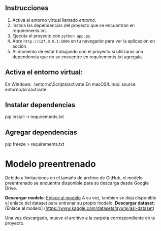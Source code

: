 ## Instrucciones

1. Activa el entorno virtual llamado _entorno_.
2. Instala las dependencias del proyecto que se encuentran en requirements.txt.
3. Ejecuta el proyecto con `python app.py`.
4. Abre `http://127.0.0.1:5000` en tu navegador para ver la aplicación en acción.
5. Al momento de estar trabajando con el proyecto si utilizaras una dependencia que no se encuentre en requirements.txt agregala.

## Activa el entorno virtual:

En Windows:
.\entorno\Scripts\activate
En macOS/Linux:
source entorno/bin/activate

## Instalar dependencias

pip install -r requirements.txt

## Agregar dependencias

pip freeze > requirements.txt

# Modelo preentrenado

Debido a limitaciones en el tamaño de archivo de GitHub, el modelo preentrenado se encuentra disponible para su descarga desde Google Drive.

**Descargar modelo**: [Enlace al modelo](https://drive.google.com/file/d/1YSl2AHMni0KBoiMDcMePk59ba8ISMoCR/view?usp=sharing)
A su vez, tambien se deja disponible el enlace del dataset para entrenar su propio modelo.
**Descargar dataset**: [Enlace al modelo] (https://www.kaggle.com/datasets/ayuraj/asl-dataset)

Una vez descargado, mueve el archivo a la carpeta correspondiente en tu proyecto.